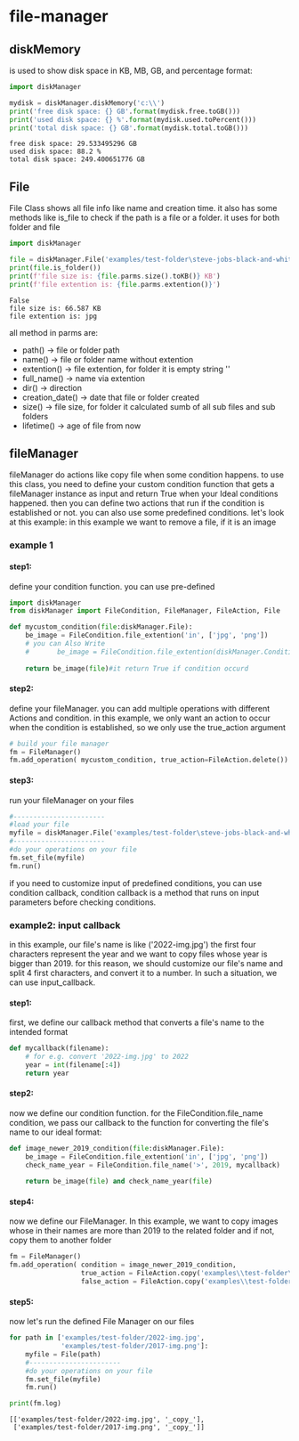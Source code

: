 # file-manager

## diskMemory
is used to show disk space in KB, MB, GB, and percentage format:

```python
import diskManager

mydisk = diskManager.diskMemory('c:\\')
print('free disk space: {} GB'.format(mydisk.free.toGB()))
print('used disk space: {} %'.format(mydisk.used.toPercent()))
print('total disk space: {} GB'.format(mydisk.total.toGB()))
```
```
free disk space: 29.533495296 GB
used disk space: 88.2 %
total disk space: 249.400651776 GB
```
## File
File Class shows all file info like name and creation time. it also has some methods like is_file to check if the path is a file or a folder. it uses for both folder and file 

```python
import diskManager

file = diskManager.File('examples/test-folder\steve-jobs-black-and-white.jpg')
print(file.is_folder())
print(f'file size is: {file.parms.size().toKB()} KB')
print(f'file extention is: {file.parms.extention()}')
```

```
False
file size is: 66.587 KB
file extention is: jpg
```


all method in parms are:
* path() -> file or folder path
* name() -> file or folder name without extention
* extention() -> file extention, for folder it is empty string ''
* full_name() -> name via extention
* dir() -> direction
* creation_date() -> date that file or folder created
* size() -> file size, for folder it calculated sumb of all sub files and sub folders
* lifetime() -> age of file from now


## fileManager
fileManager do actions like copy file when some condition happens. to use this class, you need to define your custom condition function that gets a fileManager instance as input and return True when your Ideal conditions happened. then you can define two actions that run if the condition is established or not. you can also use some predefined conditions. let's look at this example:
in this example we want to remove a file, if it is an image
### example 1
#### step1:
define your condition function. you can use pre-defined 
``` python
import diskManager
from diskManager import FileCondition, FileManager, FileAction, File

def mycustom_condition(file:diskManager.File):
    be_image = FileCondition.file_extention('in', ['jpg', 'png'])
    # you can Also Write
    #       be_image = FileCondition.file_extention(diskManager.Conditions.contain, ['jpg', 'png'])
    
    return be_image(file)#it return True if condition occurd
```
#### step2:
define your fileManager. you can add multiple operations with different Actions and condition. in this example, we only want an action to occur when the condition is established, so we only use the true_action argument
``` python
# build your file manager
fm = FileManager()
fm.add_operation( mycustom_condition, true_action=FileAction.delete())
```

#### step3:
run your fileManager on your files
``` python
#-----------------------
#load your file
myfile = diskManager.File('examples/test-folder\steve-jobs-black-and-white.jpg')
#-----------------------
#do your operations on your file
fm.set_file(myfile)
fm.run()

```

if you need to customize input of predefined conditions, you can use condition callback, condition callback is a method that runs on input parameters before checking conditions.
### example2: input callback

in this example, our file's name is like ('2022-img.jpg') the first four characters represent the year and we want to copy files whose year is bigger than 2019. for this reason, we should customize our file's name and split 4 first characters, and convert it to a number. In such a situation, we can use input_callback.

#### step1:
first, we define our callback method that converts a file's name to the intended format
```python
def mycallback(filename):
    # for e.g. convert '2022-img.jpg' to 2022
    year = int(filename[:4])
    return year
```

#### step2:
now we define our condition function. for the FileCondition.file_name condition, we pass our callback to the function for converting the file's name to our ideal format:
```python
def image_newer_2019_condition(file:diskManager.File):
    be_image = FileCondition.file_extention('in', ['jpg', 'png'])
    check_name_year = FileCondition.file_name('>', 2019, mycallback)
    
    return be_image(file) and check_name_year(file)
```

#### step4:
now we define our FileManager. In this example, we want to copy images whose in their names are more than 2019 to the related folder and if not, copy them to another folder
```python
fm = FileManager()
fm.add_operation( condition = image_newer_2019_condition,
                  true_action = FileAction.copy('examples\\test-folder\\after 2019'),
                  false_action = FileAction.copy('examples\\test-folder\\befor 2019'))
```

#### step5:
now let's run the defined File Manager on our files
```python
for path in ['examples/test-folder/2022-img.jpg', 
             'examples/test-folder/2017-img.png']:
    myfile = File(path)
    #-----------------------
    #do your operations on your file
    fm.set_file(myfile)
    fm.run()

print(fm.log)
```
```
[['examples/test-folder/2022-img.jpg', '_copy_'],
 ['examples/test-folder/2017-img.png', '_copy_']]
```
